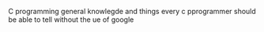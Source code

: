 C programming general knowlegde and things every c pprogrammer should be able to tell  without the ue of google
